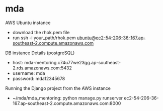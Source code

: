# mda
AWS Ubuntu instance
- download the rhok.pem file
- run ssh -i your_path/rhok.pem ubuntu@ec2-54-206-36-167.ap-southeast-2.compute.amazonaws.com

DB instance Details (postgreSQL)
- host: mda-mentoring.c74u77we23gg.ap-southeast-2.rds.amazonaws.com:5432
- username: mda
- password: mda12345678

Running the Django project from the AWS instance
- ~/mda/mda_mentoring: python manage.py runserver ec2-54-206-36-167.ap-southeast-2.compute.amazonaws.com:8000
